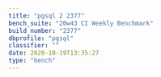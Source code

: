 ```yaml
---
title: "pgsql 2 2377"
bench_suite: "20w43 CI Weekly Benchmark"
build_number: "2377"
dbprofile: "pgsql"
classifier: ""
date: 2020-10-19T13:35:27
type: "bench"
---
```


